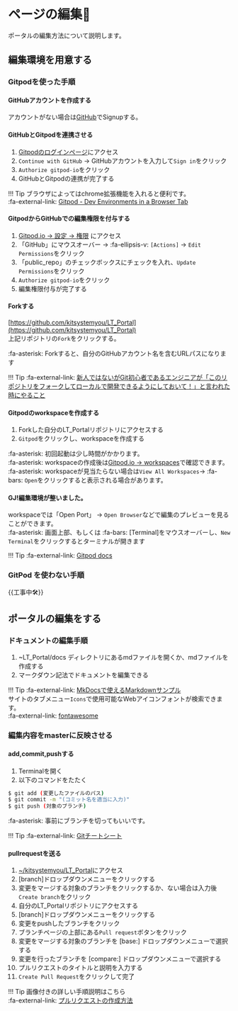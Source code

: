 # ページの編集🎨
ポータルの編集方法について説明します。

## 編集環境を用意する
### Gitpodを使った手順
#### GitHubアカウントを作成する
アカウントがない場合は[GitHub](https://github.com/)でSignupする。

#### GitHubとGitpodを連携させる
1. [Gitpodのログインページ](https://Gitpod.io/login/)にアクセス
1. `Continue with GitHub` -> GitHubアカウントを入力して`Sign in`をクリック
1. `Authorize gitpod-io`をクリック
1. GitHubとGitpodの連携が完了する

!!! Tip
    ブラウザによってはchrome拡張機能を入れると便利です。<br> 
    :fa-external-link: [Gitpod - Dev Environments in a Browser Tab](https://chrome.google.com/webstore/detail/gitpod-dev-environments-i/dodmmooeoklaejobgleioelladacbeki/related?hl=ja&)

#### GitpodからGitHubでの編集権限を付与する
1. [Gitpod.io -> 設定 -> 権限](https://gitpod.io/integrations) にアクセス
1. 「GitHub」にマウスオーバー -> :fa-ellipsis-v: `[Actions]` -> `Edit Permissions`をクリック
1. 「public_repo」のチェックボックスにチェックを入れ、`Update Permissions`をクリック
1. `Authorize gitpod-io`をクリック
1. 編集権限付与が完了する

#### Forkする
[https://github.com/kitsystemyou/LT_Portal](https://github.com/kitsystemyou/LT_Portal)<br>
上記リポジトリの`Fork`をクリックする。

:fa-asterisk: Forkすると、自分のGitHubアカウント名を含むURLパスになります

!!! Tip
    :fa-external-link: [新人ではないがGit初心者であるエンジニアが「このリポジトリをフォークしてローカルで開発できるようにしておいて！」と言われた時にやること](https://qiita.com/sky0621/items/8b6e88f4327b42ade5d7)

#### Gitpodのworkspaceを作成する
1. Forkした自分のLT_Portalリポジトリにアクセスする
1. `Gitpod`をクリックし、workspaceを作成する

:fa-asterisk: 初回起動は少し時間がかかります。<br>
:fa-asterisk: workspaceの作成後は[Gitpod.io -> workspaces](https://gitpod.io/workspaces)で確認できます。<br>
:fa-asterisk: workspaceが見当たらない場合は`View All Workspaces`-> :fa-bars: `Open`をクリックすると表示される場合があります。

#### GJ!編集環境が整いました。
workspaceでは「Open Port」 -> `Open Browser`などで編集のプレビューを見ることができます。<br>
:fa-asterisk: 画面上部、もしくは :fa-bars: [Terminal]をマウスオーバーし、`New Terminal`をクリックするとターミナルが開きます<br>

!!! Tip
    :fa-external-link: [Gitpod docs](https://www.gitpod.io/docs/)

### GitPod を使わない手順
{{工事中🛠️}}


## ポータルの編集をする
### ドキュメントの編集手順
1. ~LT_Portal/docs ディレクトリにあるmdファイルを開くか、mdファイルを作成する
1. マークダウン記法でドキュメントを編集できる

!!! Tip
    :fa-external-link: [MkDocsで使えるMarkdownサンプル](https://caldia.tuzikaze.com/mkdocs/markdown-sample/)<br>
    サイトのタブメニュー`Icons`で使用可能なWebアイコンフォントが検索できます。<br>
    :fa-external-link: [fontawesome](https://fontawesome.com/v4.7.0/)<br>

### 編集内容をmasterに反映させる
#### add,commit,pushする
1. Terminalを開く
1. 以下のコマンドをたたく
```sh
$ git add (変更したファイルのパス)
$ git commit -m "(コミット名を適当に入力)"
$ git push (対象のブランチ)
```
:fa-asterisk: 事前にブランチを切ってもいいです。


!!! Tip
    :fa-external-link: [Gitチートシート](https://qiita.com/ktarow/items/1d8c8ae698a88b1d6f0f)

#### pullrequestを送る
1. [~/kitsystemyou/LT_Portal](https://github.com/kitsystemyou/LT_Portal)にアクセス
1. [branch]ドロップダウンメニューをクリックする
1. 変更をマージする対象のブランチをクリックするか、ない場合は入力後`Create branch`をクリック
1. 自分のLT_Portalリポジトリにアクセスする
1. [branch]ドロップダウンメニューをクリックする
1. 変更をpushしたブランチをクリック
1. ブランチページの上部にある`Pull request`ボタンをクリック
1. 変更をマージする対象のブランチを [base:] ドロップダウンメニューで選択する
1. 変更を行ったブランチを [compare:] ドロップダウンメニューで選択する
1. プルリクエストのタイトルと説明を入力する
1. `Create Pull Request`をクリックして完了

!!! Tip
    画像付きの詳しい手順説明はこちら<br>
    :fa-external-link: [プルリクエストの作成方法](https://docs.github.com/ja/github/collaborating-with-issues-and-pull-requests/creating-a-pull-request)